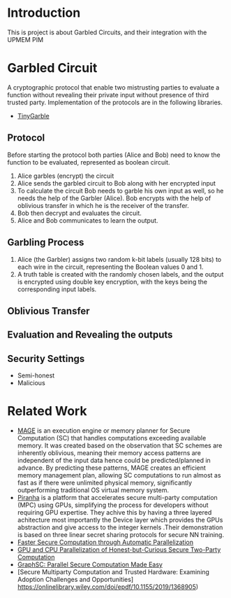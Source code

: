 # Introduction
This is project is about Garbled Circuits, and their integration with the UPMEM PIM

# Garbled Circuit
A cryptographic protocol that enable two mistrusting parties to evaluate a function without revealing their private input without presence of third trusted party.
Implementation of the protocols are in the following libraries.
- [TinyGarble](https://github.com/IntelLabs/TinyGarble2.0)

## Protocol
Before starting the protocol both parties (Alice and Bob) need to know the function to be evaluated, represented as boolean circuit.
1. Alice garbles (encrypt) the circuit
2. Alice sends the garbled circuit to Bob along with her encrypted input
3. To calculate the circuit Bob needs to garble his own input as well, so he needs the help of the Garbler (Alice). Bob encrypts with the help of oblivious transfer in which he is the receiver of the transfer.
4. Bob then decrypt and evaluates the circuit.
5. Alice and Bob communicates to learn the output.
	
## Garbling Process
1. Alice (the Garbler) assigns two random k-bit labels (usually 128 bits) to each wire in the circuit, representing the Boolean values 0 and 1.
2. A truth table is created with the randomly chosen labels, and the output is encrypted using double key encryption, with the keys being the corresponding input labels.

## Oblivious Transfer
## Evaluation and Revealing the outputs
## Security Settings
- Semi-honest
- Malicious

# Related Work
- [MAGE](https://www.usenix.org/conference/osdi21/presentation/kumar) is an execution engine or memory planner for Secure Computation (SC) that handles computations exceeding available memory. It was created based on the observation that SC schemes are inherently oblivious, meaning their memory access patterns are independent of the input data hence could be predicted/planned in advance. By predicting these patterns, MAGE creates an efficient memory management plan, allowing SC computations to run almost as fast as if there were unlimited physical memory, significantly outperforming traditional OS virtual memory system.
- [Piranha](https://www.usenix.org/system/files/sec22-watson.pdf) is a platform that accelerates secure multi-party computation (MPC) using GPUs, simplifying the process for developers without requiring GPU expertise. They achive this by having a three layered achitecture most importantly the Device layer which provides the GPUs abstraction and give access to the integer kernels .Their demonstration is based on three linear secret sharing protocols for secure NN training.
- [Faster Secure Computation through Automatic Parallelization](https://www.usenix.org/system/files/conference/usenixsecurity15/sec15-paper-buescher.pdf)
- [GPU and CPU Parallelization of Honest-but-Curious Secure Two-Party Computation](https://shelat.khoury.northeastern.edu/dl/hmsg13-gpuyao.pdf)
- [GraphSC: Parallel Secure Computation Made Easy](https://www.ieee-security.org/TC/SP2015/papers-archived/6949a377.pdf)
- [Secure Multiparty Computation and Trusted Hardware: Examining Adoption Challenges and Opportunities] https://onlinelibrary.wiley.com/doi/epdf/10.1155/2019/1368905)
